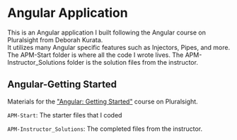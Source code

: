 # Angular Application

This is an Angular application I built following the Angular course on Pluralsight from Deborah Kurata.  
It utilizes many Angular specific features such as Injectors, Pipes, and more. The APM-Start folder is where all the code I wrote lives. The APM-Instructor_Solutions folder is the solution files from the instructor.

## Angular-Getting Started

Materials for the ["Angular: Getting Started"](http://bit.ly/Angular-GettingStarted) course on Pluralsight.

`APM-Start`: The starter files that I coded

`APM-Instructor_Solutions`: The completed files from the instructor.
